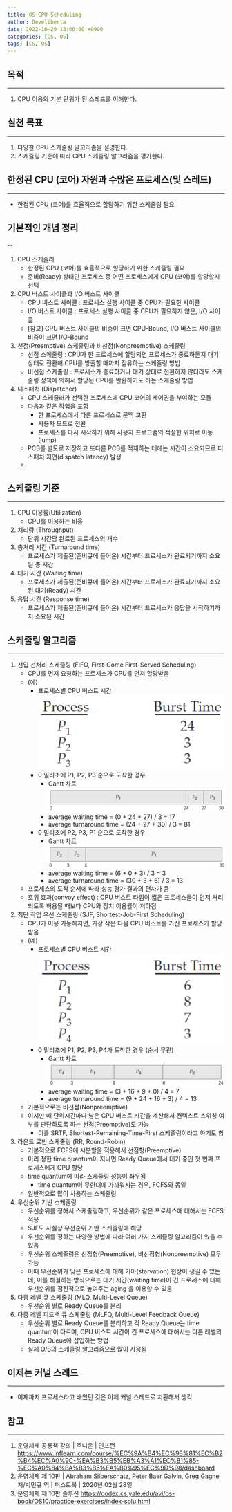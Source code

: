 ```yaml
---
title: OS CPU Scheduling
author: Develiberta
date: 2022-10-29 13:00:00 +0900
categories: [CS, OS]
tags: [CS, OS]
---
```



## 목적
---
1. CPU 이용의 기본 단위가 된 스레드를 이해한다.

## 실천 목표
---
1. 다양한 CPU 스케줄링 알고리즘을 설명한다.
2. 스케줄링 기준에 따라 CPU 스케줄링 알고리즘을 평가한다.

## 한정된 CPU (코어) 자원과 수많은 프로세스(및 스레드)
---
- 한정된 CPU (코어)를 효율적으로 할당하기 위한 스케줄링 필요

## 기본적인 개념 정리
--
1. CPU 스케줄러
	- 한정된 CPU (코어)를 효율적으로 할당하기 위한 스케줄링 필요
	- 준비(Ready) 상태인 프로세스 중 어떤 프로세스에게 CPU (코어)를 할당할지 선택
2. CPU 버스트 사이클과 I/O 버스트 사이클
	- CPU 버스트 사이클 : 프로세스 실행 사이클 중 CPU가 필요한 사이클
	- I/O 버스트 사이클 : 프로세스 실행 사이클 중 CPU가 필요하지 않은, I/O 사이클
	- [참고] CPU 버스트 사이클의 비중이 크면 CPU-Bound, I/O 버스트 사이클의 비중이 크면 I/O-Bound
3. 선점(Preemptive) 스케줄링과 비선점(Nonpreemptive) 스케줄링
	- 선점 스케줄링 : CPU가 한 프로세스에 할당되면 프로세스가 종료하든지 대기 상태로 전환해 CPU를 방출할 때까지 점유하는 스케줄링 방법
	- 비선점 스케줄링 : 프로세스가 종료하거나 대기 상태로 전환하지 않더라도 스케줄링 정책에 의해서 할당된 CPU를 반환하기도 하는 스케줄링 방법
4. 디스패처 (Dispatcher)
	- CPU 스케줄러가 선택한 프로세스에 CPU 코어의 제어권을 부여하는 모듈
	- 다음과 같은 작업을 포함
		- 한 프로세스에서 다른 프로세스로 문맥 교환
		- 사용자 모드로 전환
		- 프로세스를 다시 시작하기 위해 사용자 프로그램의 적절한 위치로 이동(jump)
	- PCB를 별도로 저장하고 또다른 PCB를 적재하는 데에는 시간이 소요되므로 디스패치 지연(dispatch latency) 발생
	-

## 스케줄링 기준
---
1. CPU 이용률(Utilization)
	- CPU를 이용하는 비율
2. 처리량 (Throughput)
	- 단위 시간당 완료된 프로세스의 개수
3. 총처리 시간 (Turnaround time)
	- 프로세스가 제출된(준비큐에 들어온) 시간부터 프로세스가 완료되기까지 소요된 총 시간
4. 대기 시간 (Waiting time)
	- 프로세스가 제출된(준비큐에 들어온) 시간부터 프로세스가 완료되기까지 소요된 대기(Ready) 시간
5. 응답 시간 (Response time)
	- 프로세스가 제출된(준비큐에 들어온) 시간부터 프로세스가 응답을 시작하기까지 소요된 시간

## 스케줄링 알고리즘
---
1. 선입 선처리 스케줄링 (FIFO, First-Come First-Served Scheduling)
	- CPU를 먼저 요청하는 프로세스가 CPU를 먼저 할당받음
	- (예)
		- 프로세스별 CPU 버스트 시간
		![2022-10-29-os-cpu-scheduling-02](/assets/img/illustrations/2022-10-29-os-cpu-scheduling-02.png)
		- 0 밀리초에 P1, P2, P3 순으로 도착한 경우
			- Gantt 차트
				![2022-10-29-os-cpu-scheduling-03](/assets/img/illustrations/2022-10-29-os-cpu-scheduling-03.png)
			- average waiting time = (0 + 24 + 27) / 3 = 17
			- average turnaround time = (24 + 27 + 30) / 3 = 81
		- 0 밀리초에 P2, P3, P1 순으로 도착한 경우
			- Gantt 차트
				![2022-10-29-os-cpu-scheduling-04](/assets/img/illustrations/2022-10-29-os-cpu-scheduling-04.png)
			- average waiting time = (6 + 0 + 3) / 3 = 3
			- average turnaround time = (30 + 3 + 6) / 3 = 13
	- 프로세스의 도착 순서에 따라 성능 평가 결과의 편차가 큼
	- 호위 효과(convoy effect) : CPU 버스트 타임이 짧은 프로세스들이 먼저 처리되도록 허용될 때보다 CPU와 장치 이용률이 저하됨
2. 최단 작업 우선 스케줄링 (SJF, Shortest-Job-First Scheduling)
	- CPU가 이용 가능해지면, 가장 작은 다음 CPU 버스트를 가진 프로세스가 할당받음
	- (예)
		- 프로세스별 CPU 버스트 시간
		![2022-10-29-os-cpu-scheduling-05](/assets/img/illustrations/2022-10-29-os-cpu-scheduling-05.png)
		- 0 밀리초에 P1, P2, P3, P4가 도착한 경우 (순서 무관)
			- Gantt 차트
				![2022-10-29-os-cpu-scheduling-06](/assets/img/illustrations/2022-10-29-os-cpu-scheduling-06.png)
			- average waiting time = (3 + 16 + 9 + 0) / 4 = 7
			- average turnaround time = (9 + 24 + 16 + 3) / 4 = 13
	- 기본적으로는 비선점(Nonpreemptive)
	- 이지만 매 단위시간마다 남은 CPU 버스트 시간을 계산해서 컨텍스트 스위칭 여부를 판단하도록 하는 선점(Preemptive)도 가능
		- 이를 SRTF, Shortest-Remaining-Time-First 스케줄링이라고 하기도 함
3. 라운드 로빈 스케줄링 (RR, Round-Robin)
	- 기본적으로 FCFS에 시분할을 적용해서 선점형(Preemptive)
	- 미리 정한 time quantum이 지나면 Ready Queue에서 대기 중인 첫 번째 프로세스에게 CPU 할당
	- time quantum에 따라 스케줄링 성능이 좌우됨
		- time quantum이 무한대에 가까워지는 경우, FCFS와 동일
	- 일반적으로 많이 사용하는 스케줄링
4. 우선순위 기반 스케줄링
	- 우선순위를 정해서 스케줄링하고, 우선순위가 같은 프로세스에 대해서는 FCFS 적용
	- SJF도 사실상 우선순위 기반 스케줄링에 해당
	- 우선순위를 정하는 다양한 방법에 따라 여러 가지 스케줄링 알고리즘이 있을 수 있음
	- 우선순위 스케줄링은 선점형(Preemptive), 비선점형(Nonpreemptive) 모두 가능
	- 이때 우선순위가 낮은 프로세스에 대해 기아(starvation) 현상이 생길 수 있는데, 이를 해결하는 방식으로는 대기 시간(waiting time)이 긴 프로세스에 대해 우선순위를 점진적으로 높여주는 aging 을 이용할 수 있음
5. 다중 레벨 큐 스케줄링 (MLQ, Multi-Level Queue)
	- 우선순위 별로 Ready Queue를 분리
6. 다중 레벨 피드백 큐 스케줄링 (MLFQ, Multi-Level Feedback Queue)
	- 우선순위 별로 Ready Queue를 분리하고 각 Ready Queue는 time quantum이 다르며, CPU 버스트 시간이 긴 프로세스에 대해서는 다른 레벨의 Ready Queue에 삽입하는 방법
	- 실제 O/S의 스케줄링 알고리즘으로 많이 사용됨

## 이제는 커널 스레드
---
- 이제까지 프로세스라고 배웠던 것은 이제 커널 스레드로 치환해서 생각
		

## 참고
---
1. 운영체제 공룡책 강의 | 주니온 | 인프런
	https://www.inflearn.com/course/%EC%9A%B4%EC%98%81%EC%B2%B4%EC%A0%9C-%EA%B3%B5%EB%A3%A1%EC%B1%85-%EC%A0%84%EA%B3%B5%EA%B0%95%EC%9D%98/dashboard
2. 운영체제 제 10판 | Abraham Silberschatz, Peter Baer Galvin, Greg Gagne 저/박민규 역 | 퍼스트북 | 2020년 02월 28일
3. 운영체제 제 10판 솔루션
	https://codex.cs.yale.edu/avi/os-book/OS10/practice-exercises/index-solu.html